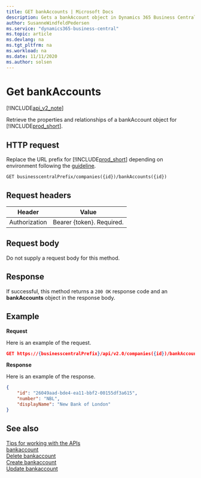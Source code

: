 ```yaml
---
title: GET bankAccounts | Microsoft Docs
description: Gets a bankAccount object in Dynamics 365 Business Central.
author: SusanneWindfeldPedersen
ms.service: "dynamics365-business-central"
ms.topic: article
ms.devlang: na
ms.tgt_pltfrm: na
ms.workload: na
ms.date: 11/11/2020
ms.author: solsen
---
```


# Get bankAccounts

[!INCLUDE[api_v2_note](../../../includes/api_v2_note.md)]

Retrieve the properties and relationships of a bankAccount object for [!INCLUDE[prod_short](../../../includes/prod_short.md)]. 


## HTTP request
Replace the URL prefix for [!INCLUDE[prod_short](../../../includes/prod_short.md)] depending on environment following the [guideline](../../v2.0/endpoints-apis-for-dynamics.md).
```
GET businesscentralPrefix/companies({id})/bankAccounts({id})
```

## Request headers

|Header|Value|
|------|-----|
|Authorization  |Bearer {token}. Required. |

## Request body
Do not supply a request body for this method.

## Response
If successful, this method returns a ```200 OK``` response code and an **bankAccounts** object in the response body.

## Example

**Request**

Here is an example of the request.
```json
GET https://{businesscentralPrefix}/api/v2.0/companies({id})/bankAccounts({id})
```

**Response**

Here is an example of the response. 

```json
{
    "id": "26049aad-bde4-ea11-bbf2-00155df3a615",
    "number": "NBL",
    "displayName": "New Bank of London"
}
```


## See also
[Tips for working with the APIs](../../developer/devenv-connect-apps-tips.md)    
[bankaccount](../resources/dynamics_bankaccount.md)    
[Delete bankaccount](dynamics_bankaccount_Delete.md)    
[Create bankaccount](dynamics_bankaccount_Create.md)    
[Update bankaccount](dynamics_bankaccount_Update.md)    
